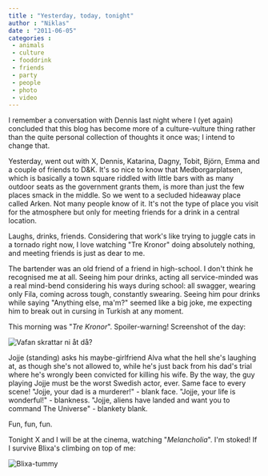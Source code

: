 ```yaml
---
title : "Yesterday, today, tonight"
author : "Niklas"
date : "2011-06-05"
categories : 
 - animals
 - culture
 - fooddrink
 - friends
 - party
 - people
 - photo
 - video
---
```


I remember a conversation with Dennis last night where I (yet again) concluded that this blog has become more of a culture-vulture thing rather than the quite personal collection of thoughts it once was; I intend to change that.

Yesterday, went out with X, Dennis, Katarina, Dagny, Tobit, Björn, Emma and a couple of friends to D&K. It's so nice to know that Medborgarplatsen, which is basically a town square riddled with little bars with as many outdoor seats as the government grants them, is more than just the few places smack in the middle. So we went to a secluded hideaway place called Arken. Not many people know of it. It's not the type of place you visit for the atmosphere but only for meeting friends for a drink in a central location.

Laughs, drinks, friends. Considering that work's like trying to juggle cats in a tornado right now, I love watching "Tre Kronor" doing absolutely nothing, and meeting friends is just as dear to me.

The bartender was an old friend of a friend in high-school. I don't think he recognised me at all. Seeing him pour drinks, acting all service-minded was a real mind-bend considering his ways during school: all swagger, wearing only Fila, coming across tough, constantly swearing. Seeing him pour drinks while saying "Anything else, ma'm?" seemed like a big joke, me expecting him to break out in cursing in Turkish at any moment.

This morning was "_Tre Kronor_". Spoiler-warning! Screenshot of the day:

![Vafan skrattar ni åt då?](http://farm4.static.flickr.com/3230/5799899984_bf0ab9da01.jpg)

Jojje (standing) asks his maybe-girlfriend Alva what the hell she's laughing at, as though she's not allowed to, while he's just back from his dad's trial where he's wrongly been convicted for killing his wife. By the way, the guy playing Jojje must be the worst Swedish actor, ever. Same face to every scene! "Jojje, your dad is a murderer!" - blank face. "Jojje, your life is wonderful!" - blankness. "Jojje, aliens have landed and want you to command The Universe" - blankety blank.

Fun, fun, fun.

Tonight X and I will be at the cinema, watching "_Melancholia_". I'm stoked! If I survive Blixa's climbing on top of me:

![Blixa-tummy](http://farm6.static.flickr.com/5141/5799350815_0372c99a1e.jpg)

